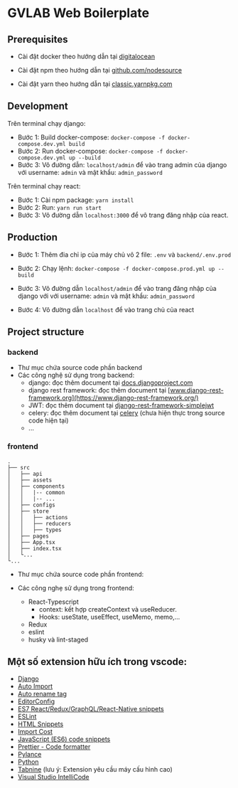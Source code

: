 # GVLAB Web Boilerplate

## Prerequisites

-   Cài đật docker theo hướng dẫn tại [digitalocean](https://www.digitalocean.com/community/tutorials/how-to-install-and-use-docker-on-ubuntu-20-04)

-   Cài đặt npm theo hướng dẫn tại [github.com/nodesource](https://github.com/nodesource/distributions/blob/master/README.md#installation-instructions)

-   Cài đật yarn theo hướng dẫn tại [classic.yarnpkg.com](https://classic.yarnpkg.com/en/docs/install#debian-stable)

## Development

Trên terminal chạy django:

-   Bước 1: Build docker-compose: `docker-compose -f docker-compose.dev.yml build`
-   Bước 2: Run docker-compose: `docker-compose -f docker-compose.dev.yml up --build`
-   Bước 3: Vô đường dẫn: `localhost/admin` để vào trang admin của django với username: `admin` và mật khẩu: `admin_password`

Trên terminal chạy react:

-   Bước 1: Cài npm package: `yarn install`
-   Bước 2: Run: `yarn run start`
-   Bước 3: Vô đường dẫn `localhost:3000` để vô trang đăng nhập của react.

## Production

-   Bước 1: Thêm đia chỉ ip của máy chủ vô 2 file: `.env` và `backend/.env.prod`

-   Bước 2: Chạy lệnh: `docker-compose -f docker-compose.prod.yml up --build`

-   Bước 3: Vô đường dẫn `localhost/admin` để vào trang đăng nhập của django với với username: `admin` và mật khẩu: `admin_password`

-   Bước 4: Vô đường dẫn `localhost` để vào trang chủ của react

## Project structure

### backend
-   Thư mục chứa source code phần backend
-   Các công nghệ sử dụng trong backend:
    -   django: đọc thêm document tại [docs.djangoproject.com](https://docs.djangoproject.com/en/3.1/)
    - django rest framework: đọc thêm document tại [www.django-rest-framework.org](https://www.django-rest-framework.org/)
    - JWT: đọc thêm document tại [django-rest-framework-simplejwt](https://github.com/SimpleJWT/django-rest-framework-simplejwt)
    - celery: đọc thêm document tại [celery](https://docs.celeryproject.org/en/stable/django/first-steps-with-django.html) (chưa hiện thực trong source code hiện tại)
    - ...


### frontend


    .
    ├── src
    │   ├── api
    │   ├── assets
    │   ├── components
    │   │   |-- common
    │   │   |-- ...
    │   ├── configs
    │   ├── store
    │   │   ├── actions
    │   │   ├── reducers
    │   │   ├── types
    │   ├── pages
    │   ├── App.tsx
    │   ├── index.tsx
    │   └...
    └...



- Thư mục chứa source code phần frontend:

- Các công nghẹ sử dụng trong frontend:
    - React-Typescript
        - context: kết hợp createContext và useReducer.
        - Hooks: useState, useEffect, useMemo, memo,...
    - Redux
    - eslint
    - husky và lint-staged

## Một số extension hữu ích  trong vscode:
- [Django](https://marketplace.visualstudio.com/items?itemName=batisteo.vscode-django)
- [Auto Import](https://marketplace.visualstudio.com/items?itemName=steoates.autoimport)
- [Auto rename tag](https://marketplace.visualstudio.com/items?itemName=formulahendry.auto-rename-tag)
- [EditorConfig](https://marketplace.visualstudio.com/items?itemName=EditorConfig.EditorConfig)
- [ES7 React/Redux/GraphQL/React-Native snippets](https://marketplace.visualstudio.com/items?itemName=dsznajder.es7-react-js-snippets)
- [ESLint](https://marketplace.visualstudio.com/items?itemName=dbaeumer.vscode-eslint)
- [HTML Snippets](https://marketplace.visualstudio.com/items?itemName=abusaidm.html-snippets)
- [Import Cost](https://marketplace.visualstudio.com/items?itemName=wix.vscode-import-cost)
- [JavaScript (ES6) code snippets](https://marketplace.visualstudio.com/items?itemName=xabikos.JavaScriptSnippets)
- [Prettier - Code formatter](https://marketplace.visualstudio.com/items?itemName=esbenp.prettier-vscode)
- [Pylance](https://marketplace.visualstudio.com/items?itemName=ms-python.vscode-pylance)
- [Python](https://marketplace.visualstudio.com/items?itemName=ms-python.python)
- [Tabnine](https://marketplace.visualstudio.com/items?itemName=TabNine.tabnine-vscode) (lưu ý: Extension yêu cầu máy cấu hình cao)
- [Visual Studio IntelliCode](https://marketplace.visualstudio.com/items?itemName=VisualStudioExptTeam.vscodeintellicode)
